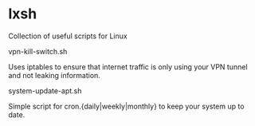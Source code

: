 # lxsh
Collection of useful scripts for Linux

vpn-kill-switch.sh

Uses iptables to ensure that internet traffic is only using your VPN tunnel and not leaking information.
  
system-update-apt.sh

Simple script for cron.{daily|weekly|monthly} to keep your system up to date. 
